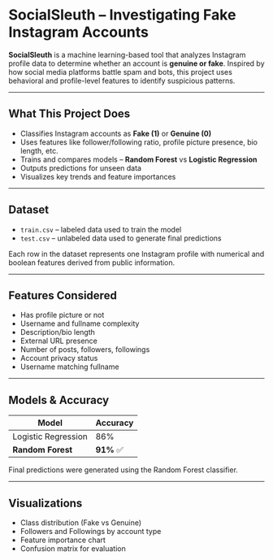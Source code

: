 # SocialSleuth – Investigating Fake Instagram Accounts

**SocialSleuth** is a machine learning-based tool that analyzes Instagram profile data to determine whether an account is **genuine or fake**. Inspired by how social media platforms battle spam and bots, this project uses behavioral and profile-level features to identify suspicious patterns.

---

## What This Project Does

- Classifies Instagram accounts as **Fake (1)** or **Genuine (0)**
- Uses features like follower/following ratio, profile picture presence, bio length, etc.
- Trains and compares models – **Random Forest** vs **Logistic Regression**
- Outputs predictions for unseen data
- Visualizes key trends and feature importances

---

##  Dataset

- `train.csv` – labeled data used to train the model
- `test.csv` – unlabeled data used to generate final predictions

Each row in the dataset represents one Instagram profile with numerical and boolean features derived from public information.

---

## Features Considered

- Has profile picture or not
- Username and fullname complexity
- Description/bio length
- External URL presence
- Number of posts, followers, followings
- Account privacy status
- Username matching fullname

---

## Models & Accuracy

| Model               | Accuracy |
|--------------------|----------|
| Logistic Regression | 86%      |
| **Random Forest**   | **91%** ✅ |

Final predictions were generated using the Random Forest classifier.

---

##  Visualizations

- Class distribution (Fake vs Genuine)
- Followers and Followings by account type
- Feature importance chart
- Confusion matrix for evaluation



